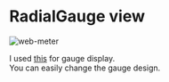 # RadialGauge view
![web-meter](https://user-images.githubusercontent.com/6020549/164379601-68aaf0e3-f50c-4776-8de1-216ce94d63df.jpg)

I used [this](https://canvas-gauges.com/) for gauge display.   
You can easily change the gauge design.   

